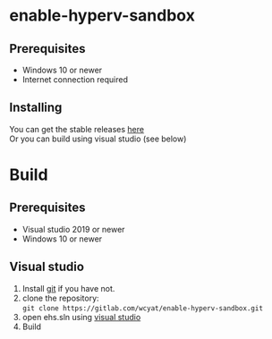 # enable-hyperv-sandbox
## Prerequisites
- Windows 10 or newer<br />
- Internet connection required

## Installing
You can get the stable releases [here](https://gitlab.com/wcyat/enable-hyperv-sandbox/-/releases)<br />
Or you can build using visual studio (see below)

# Build
## Prerequisites
- Visual studio 2019 or newer<br />
- Windows 10 or newer

## Visual studio
1. Install [git](https://git-scm.com/downloads) if you have not.<br />
2. clone the repository:<br />
`git clone https://gitlab.com/wcyat/enable-hyperv-sandbox.git`<br />
3. open ehs.sln using [visual studio](https://visualstudio.microsoft.com/downloads)<br />
4. Build
